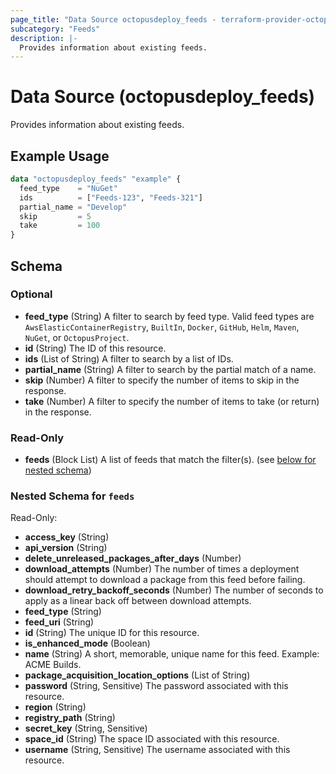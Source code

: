 ```yaml
---
page_title: "Data Source octopusdeploy_feeds - terraform-provider-octopusdeploy"
subcategory: "Feeds"
description: |-
  Provides information about existing feeds.
---
```


# Data Source (octopusdeploy_feeds)

Provides information about existing feeds.

## Example Usage

```terraform
data "octopusdeploy_feeds" "example" {
  feed_type    = "NuGet"
  ids          = ["Feeds-123", "Feeds-321"]
  partial_name = "Develop"
  skip         = 5
  take         = 100
}
```

<!-- schema generated by tfplugindocs -->
## Schema

### Optional

- **feed_type** (String) A filter to search by feed type. Valid feed types are `AwsElasticContainerRegistry`, `BuiltIn`, `Docker`, `GitHub`, `Helm`, `Maven`, `NuGet`, or `OctopusProject`.
- **id** (String) The ID of this resource.
- **ids** (List of String) A filter to search by a list of IDs.
- **partial_name** (String) A filter to search by the partial match of a name.
- **skip** (Number) A filter to specify the number of items to skip in the response.
- **take** (Number) A filter to specify the number of items to take (or return) in the response.

### Read-Only

- **feeds** (Block List) A list of feeds that match the filter(s). (see [below for nested schema](#nestedblock--feeds))

<a id="nestedblock--feeds"></a>
### Nested Schema for `feeds`

Read-Only:

- **access_key** (String)
- **api_version** (String)
- **delete_unreleased_packages_after_days** (Number)
- **download_attempts** (Number) The number of times a deployment should attempt to download a package from this feed before failing.
- **download_retry_backoff_seconds** (Number) The number of seconds to apply as a linear back off between download attempts.
- **feed_type** (String)
- **feed_uri** (String)
- **id** (String) The unique ID for this resource.
- **is_enhanced_mode** (Boolean)
- **name** (String) A short, memorable, unique name for this feed. Example: ACME Builds.
- **package_acquisition_location_options** (List of String)
- **password** (String, Sensitive) The password associated with this resource.
- **region** (String)
- **registry_path** (String)
- **secret_key** (String, Sensitive)
- **space_id** (String) The space ID associated with this resource.
- **username** (String, Sensitive) The username associated with this resource.